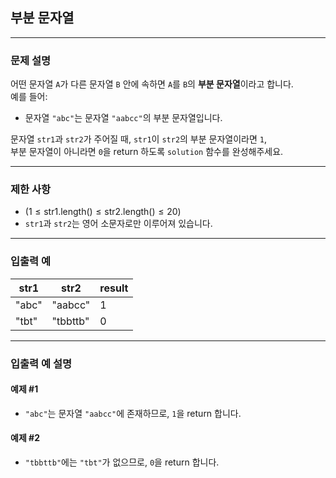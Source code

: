 ## 부분 문자열

---

### 문제 설명
어떤 문자열 `A`가 다른 문자열 `B` 안에 속하면 `A`를 `B`의 **부분 문자열**이라고 합니다.  
예를 들어:
- 문자열 `"abc"`는 문자열 `"aabcc"`의 부분 문자열입니다.

문자열 `str1`과 `str2`가 주어질 때, `str1`이 `str2`의 부분 문자열이라면 `1`,  
부분 문자열이 아니라면 `0`을 return 하도록 `solution` 함수를 완성해주세요.

---

### 제한 사항
- $(1 \leq \text{str1.length()} \leq \text{str2.length()} \leq 20)$
- `str1`과 `str2`는 영어 소문자로만 이루어져 있습니다.

---

### 입출력 예

| str1   | str2     | result |
|--------|----------|--------|
| "abc"  | "aabcc"  | 1      |
| "tbt"  | "tbbttb" | 0      |

---

### 입출력 예 설명

#### 예제 #1
- `"abc"`는 문자열 `"aabcc"`에 존재하므로, `1`을 return 합니다.

#### 예제 #2
- `"tbbttb"`에는 `"tbt"`가 없으므로, `0`을 return 합니다.